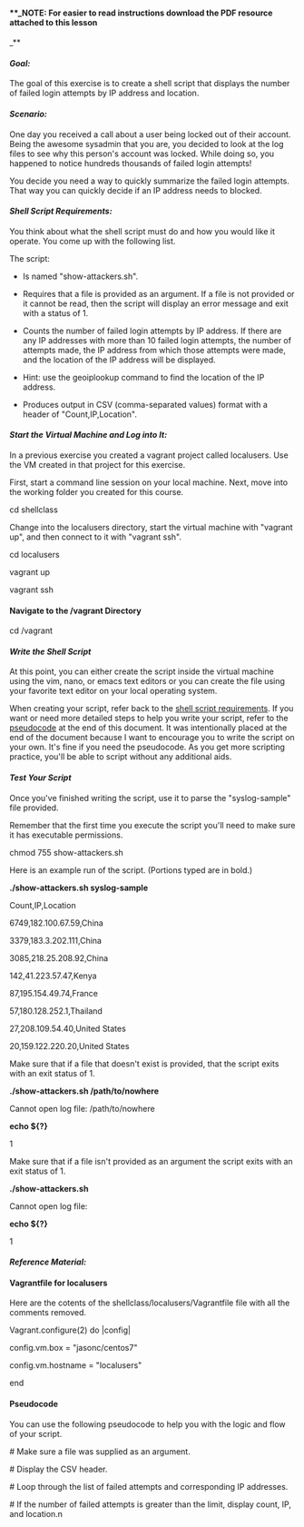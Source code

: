 #### **_NOTE: For easier to read instructions download the PDF resource attached to this lesson

_**

#### **_Goal:_**

The goal of this exercise is to create a shell script that displays the number of failed login attempts by IP address and location.

#### **_Scenario:_**

One day you received a call about a user being locked out of their account. Being the awesome sysadmin that you are, you decided to look at the log files to see why this person's account was locked. While doing so, you happened to notice hundreds thousands of failed login attempts!

You decide you need a way to quickly summarize the failed login attempts. That way you can quickly decide if an IP address needs to blocked.

#### **_Shell Script Requirements:_**

You think about what the shell script must do and how you would like it operate. You come up with the following list.

The script:

* Is named "show-attackers.sh".

* Requires that a file is provided as an argument. If a file is not provided or it cannot be read, then the script will display an error message and exit with a status of 1.

* Counts the number of failed login attempts by IP address. If there are any IP addresses with more than 10 failed login attempts, the number of attempts made, the IP address from which those attempts were made, and the location of the IP address will be displayed.

* Hint: use the geoiplookup command to find the location of the IP address.

* Produces output in CSV (comma-separated values) format with a header of "Count,IP,Location".

#### **_Start the Virtual Machine and Log into It:_**

In a previous exercise you created a vagrant project called localusers. Use the VM created in that project for this exercise.

First, start a command line session on your local machine. Next, move into the working folder you created for this course.

cd shellclass

Change into the localusers directory, start the virtual machine with "vagrant up", and then connect to it with "vagrant ssh".

cd localusers

vagrant up

vagrant ssh

#### **Navigate to the** **/vagrant** **Directory**

cd /vagrant

#### **_Write the Shell Script_**

At this point, you can either create the script inside the virtual machine using the vim, nano, or emacs text editors or you can create the file using your favorite text editor on your local operating system.

When creating your script, refer back to the [shell script requirements](https://docs.google.com/document/d/1exUvY593FdgJ7OetQgqQssujMdEyk0bEPwdv058Sq_I/edit#bookmark=id.cxzussqmwr4y). If you want or need more detailed steps to help you write your script, refer to the [pseudocode](https://docs.google.com/document/d/1exUvY593FdgJ7OetQgqQssujMdEyk0bEPwdv058Sq_I/edit#bookmark=id.bqruae93k8c8) at the end of this document. It was intentionally placed at the end of the document because I want to encourage you to write the script on your own. It's fine if you need the pseudocode. As you get more scripting practice, you'll be able to script without any additional aids.

#### **_Test Your Script_**

Once you've finished writing the script, use it to parse the "syslog-sample" file provided.

Remember that the first time you execute the script you'll need to make sure it has executable permissions.

chmod 755 show-attackers.sh

Here is an example run of the script. (Portions typed are in bold.)

**./show-attackers.sh syslog-sample**

Count,IP,Location

6749,182.100.67.59,China

3379,183.3.202.111,China

3085,218.25.208.92,China

142,41.223.57.47,Kenya

87,195.154.49.74,France

57,180.128.252.1,Thailand

27,208.109.54.40,United States

20,159.122.220.20,United States

Make sure that if a file that doesn't exist is provided, that the script exits with an exit status of 1.

**./show-attackers.sh /path/to/nowhere**

Cannot open log file: /path/to/nowhere

**echo ${?}**

1

Make sure that if a file isn't provided as an argument the script exits with an exit status of 1.

**./show-attackers.sh**

Cannot open log file:

**echo ${?}**

1

#### **_Reference Material:_**

#### **Vagrantfile for localusers**

Here are the cotents of the shellclass/localusers/Vagrantfile file with all the comments removed.

Vagrant.configure(2) do |config|

config.vm.box = "jasonc/centos7"

config.vm.hostname = "localusers"

end

#### **Pseudocode**

You can use the following pseudocode to help you with the logic and flow of your script.

\# Make sure a file was supplied as an argument.

\# Display the CSV header.

\# Loop through the list of failed attempts and corresponding IP addresses.

\# If the number of failed attempts is greater than the limit, display count, IP, and location.n
